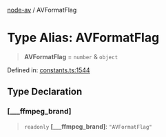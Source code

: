 [node-av](../globals.md) / AVFormatFlag

# Type Alias: AVFormatFlag

> **AVFormatFlag** = `number` & `object`

Defined in: [constants.ts:1544](https://github.com/seydx/av/blob/f8631fc881b394300b1479f511d55cf1c370a87f/src/constants/constants.ts#L1544)

## Type Declaration

### \[\_\_\_ffmpeg\_brand\]

> `readonly` **\[\_\_\_ffmpeg\_brand\]**: `"AVFormatFlag"`
